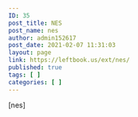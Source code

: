 ```yaml
---
ID: 35
post_title: NES
post_name: nes
author: admin152617
post_date: 2021-02-07 11:31:03
layout: page
link: https://leftbook.us/ext/nes/
published: true
tags: [ ]
categories: [ ]
---
```

<!-- wp:shortcode -->
[nes]
<!-- /wp:shortcode -->